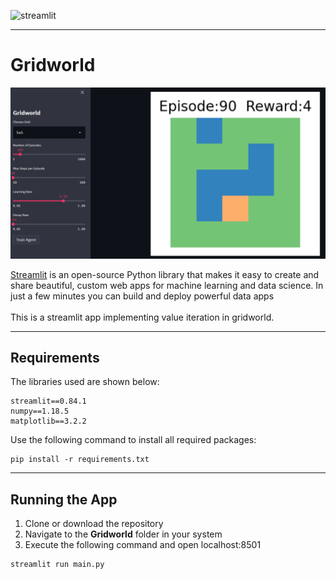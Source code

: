 ![streamlit](https://aws1.discourse-cdn.com/business7/uploads/streamlit/original/2X/8/8cb5b6c0e1fe4e4ebfd30b769204c0d30c332fec.png)
******************

# Gridworld
![alt text](https://github.com/SRP457/Gridworld/blob/main/demo.PNG?raw=true)

[Streamlit](https://docs.streamlit.io/en/stable/) is an open-source Python library that makes it easy to create and share beautiful, custom web apps for machine learning and data science. In just a few minutes you can build and deploy powerful data apps <br> <br>
This is a streamlit app implementing value iteration in gridworld.

-------------------
## Requirements
The libraries used are shown below:
```
streamlit==0.84.1
numpy==1.18.5
matplotlib==3.2.2
```
Use the following command to install all required packages:
```
pip install -r requirements.txt
```
-----------------
## Running the App
1. Clone or download the repository
2. Navigate to the **Gridworld** folder in your system
3. Execute the following command and open localhost:8501
```
streamlit run main.py
```
